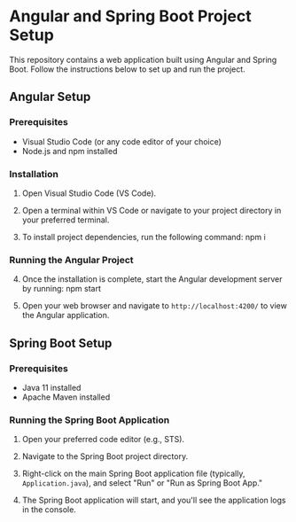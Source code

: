 # Angular and Spring Boot Project Setup

This repository contains a web application built using Angular and Spring Boot. Follow the instructions below to set up and run the project.

## Angular Setup

### Prerequisites
- Visual Studio Code (or any code editor of your choice)
- Node.js and npm installed

### Installation

1. Open Visual Studio Code (VS Code).

2. Open a terminal within VS Code or navigate to your project directory in your preferred terminal.

3. To install project dependencies, run the following command:
npm i 


### Running the Angular Project

4. Once the installation is complete, start the Angular development server by running:
npm start




5. Open your web browser and navigate to `http://localhost:4200/` to view the Angular application.

## Spring Boot Setup

### Prerequisites
- Java 11 installed
- Apache Maven installed

### Running the Spring Boot Application

1. Open your preferred code editor (e.g., STS).

2. Navigate to the Spring Boot project directory.

3. Right-click on the main Spring Boot application file (typically, `Application.java`), and select "Run" or "Run as Spring Boot App."

4. The Spring Boot application will start, and you'll see the application logs in the console.



